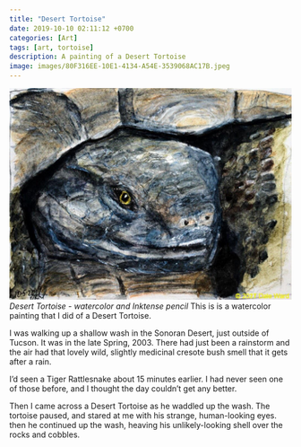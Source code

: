 ```yaml
---
title: "Desert Tortoise"
date: 2019-10-10 02:11:12 +0700
categories: [Art]
tags: [art, tortoise]    
description: A painting of a Desert Tortoise
image: images/80F316EE-10E1-4134-A54E-3539068AC17B.jpeg
---
```


![Desert Tortoise painting](images/80F316EE-10E1-4134-A54E-3539068AC17B.jpeg "Desert Tortoise painting")
*Desert Tortoise - watercolor and Inktense pencil*
This is is a watercolor painting that I did of a Desert Tortoise. 

I was walking up a shallow wash in the Sonoran Desert, just outside of Tucson. It was in the late Spring, 2003. There had just been a rainstorm and the air had that lovely wild, slightly medicinal cresote bush smell that it gets after a rain.

I’d seen a Tiger Rattlesnake about 15 minutes earlier. I had never seen one of those before, and I thought the day couldn’t get any better.

Then I came across a Desert Tortoise as he waddled up the wash. The tortoise paused, and stared at me with his strange, human-looking eyes. then he continued up the wash, heaving his unlikely-looking shell over the rocks and cobbles.

